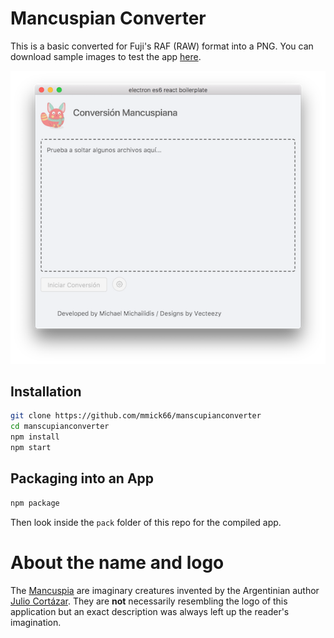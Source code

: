 # Mancuspian Converter

This is a basic converted for Fuji's RAF (RAW) format into a PNG. 
You can download sample images to test the app [here](https://www.rawsamples.ch/index.php/en/fuji).

![App Image](https://github.com/mmick66/manscupianconverter/blob/master/assets/screenshot.png)

## Installation

```bash
git clone https://github.com/mmick66/manscupianconverter
cd manscupianconverter
npm install
npm start
```

## Packaging into an App

```bash
npm package
```

Then look inside the `pack` folder of this repo for the compiled app.

# About the name and logo

The [Mancuspia] are imaginary creatures invented by the Argentinian author [Julio Cortázar]. 
They are **not** necessarily resembling the logo of this application but an exact description was always left up the reader's imagination.  

[Mancuspia]: https://es.wikipedia.org/wiki/Mancuspia
[Julio Cortázar]: https://en.wikipedia.org/wiki/Julio_Cort%C3%A1zar
